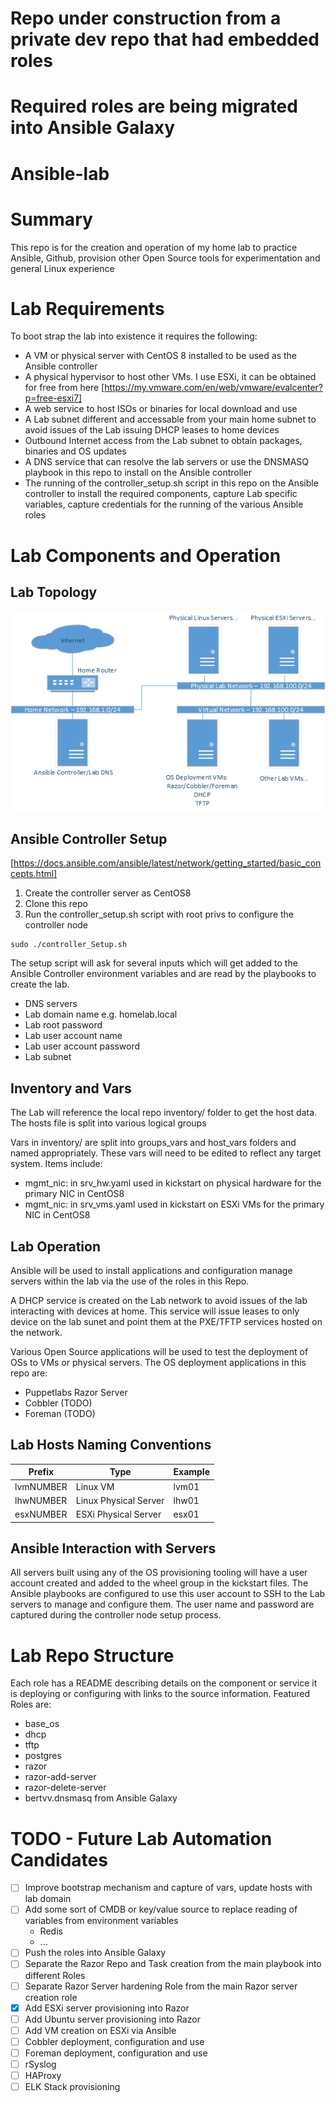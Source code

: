 # Repo under construction from a private dev repo that had embedded roles
# Required roles are being migrated into Ansible Galaxy

# Ansible-lab

# Summary

This repo is for the creation and operation of my home lab to practice Ansible, Github, provision other Open Source tools for experimentation and general Linux experience

# Lab Requirements

To boot strap the lab into existence it requires the following:

* A VM or physical server with CentOS 8 installed to be used as the Ansible controller
* A physical hypervisor to host other VMs. I use ESXi, it can be obtained for free from here [https://my.vmware.com/en/web/vmware/evalcenter?p=free-esxi7]
* A web service to host ISOs or binaries for local download and use
* A Lab subnet different and accessable from your main home subnet to avoid issues of the Lab issuing DHCP leases to home devices
* Outbound Internet access from the Lab subnet to obtain packages, binaries and OS updates
* A DNS service that can resolve the lab servers or use the DNSMASQ playbook in this repo to install on the Ansible controller
* The running of the controller_setup.sh script in this repo on the Ansible controller to install the required components, capture Lab specific variables, capture credentials for the running of the various Ansible roles

# Lab Components and Operation

## Lab Topology

![Lab Topology](images/lab_topology.png)

## Ansible Controller Setup

[https://docs.ansible.com/ansible/latest/network/getting_started/basic_concepts.html]

1. Create the controller server as CentOS8
2. Clone this repo
3. Run the controller_setup.sh script with root privs to configure the controller node

```
sudo ./controller_Setup.sh
```

The setup script will ask for several inputs which will get added to the Ansible Controller environment variables and are read by the playbooks to create the lab.

* DNS servers
* Lab domain name e.g. homelab.local
* Lab root password
* Lab user account name
* Lab user account password
* Lab subnet

## Inventory and Vars

The Lab will reference the local repo inventory/ folder to get the host data. The hosts file is split into various logical groups

Vars in inventory/ are split into groups_vars and host_vars folders and named appropriately. These vars will need to be edited to reflect any target system. Items include:

* mgmt_nic: in srv_hw.yaml used in kickstart on physical hardware for the primary NIC in CentOS8
* mgmt_nic: in srv_vms.yaml used in kickstart on ESXi VMs for the primary NIC in CentOS8

## Lab Operation

Ansible will be used to install applications and configuration manage servers within the lab via the use of the roles in this Repo.

A DHCP service is created on the Lab network to avoid issues of the lab interacting with devices at home.
This service will issue leases to only device on the lab sunet and point them at the PXE/TFTP services hosted on the network.

Various Open Source applications will be used to test the deployment of OSs to VMs or physical servers. The OS deployment applications in this repo are:

* Puppetlabs Razor Server
* Cobbler (TODO)
* Foreman (TODO)

## Lab Hosts Naming Conventions

|Prefix|Type|Example|
|---|---|---|
|lvmNUMBER|Linux VM|lvm01|
|lhwNUMBER|Linux Physical Server|lhw01|
|esxNUMBER|ESXi Physical Server|esx01|

## Ansible Interaction with Servers

All servers built using any of the OS provisioning tooling will have a user account created and added to the wheel group in the kickstart files.
The Ansible playbooks are configured to use this user account to SSH to the Lab servers to manage and configure them.
The user name and password are captured during the controller node setup process.

# Lab Repo Structure

Each role has a README describing details on the component or service it is deploying or configuring with links to the source information. Featured Roles are:

* base_os
* dhcp
* tftp
* postgres
* razor
* razor-add-server
* razor-delete-server
* bertvv.dnsmasq from Ansible Galaxy

# TODO - Future Lab Automation Candidates

- [ ] Improve bootstrap mechanism and capture of vars, update hosts with lab domain
- [ ] Add some sort of CMDB or key/value source to replace reading of variables from environment variables
     * Redis
     * ...
- [ ] Push the roles into Ansible Galaxy
- [ ] Separate the Razor Repo and Task creation from the main playbook into different Roles
- [ ] Separate Razor Server hardening Role from the main Razor server creation role
- [X] Add ESXi server provisioning into Razor
- [ ] Add Ubuntu server provisioning into Razor
- [ ] Add VM creation on ESXi via Ansible
- [ ] Cobbler deployment, configuration and use
- [ ] Foreman deployment, configuration and use
- [ ] rSyslog
- [ ] HAProxy
- [ ] ELK Stack provisioning
